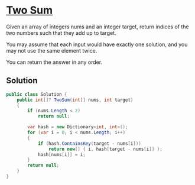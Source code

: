 # [Two Sum](https://leetcode.com/problems/two-sum/description/)

Given an array of integers nums and an integer target, return indices of the two numbers such that they add up to target.

You may assume that each input would have exactly one solution, and you may not use the same element twice.

You can return the answer in any order.

## Solution

```csharp
public class Solution {
    public int[]? TwoSum(int[] nums, int target)
    {
        if (nums.Length < 2)
            return null;

        var hash = new Dictionary<int, int>();
        for (var i = 0; i < nums.Length; i++)
        {
            if (hash.ContainsKey(target - nums[i]))
                return new[] { i, hash[target - nums[i]] };
            hash[nums[i]] = i;
        }
        return null;
    }
}
```
